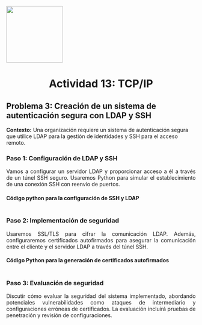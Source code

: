 <p align="left">
  <img src="https://semanadelcannabis.cayetano.edu.pe/assets/img/logo-upch.png" width="150">
  <h1 align="center">Actividad 13: TCP/IP</h1>
</p>

## Problema 3: Creación de un sistema de autenticación segura con LDAP y SSH
<p align="justify">
  
**Contexto:** Una organización requiere un sistema de autenticación segura que utilice LDAP para la gestión de identidades y SSH para el acceso remoto.
</p>

### Paso 1: Configuración de LDAP y SSH
<p align="justify">
Vamos a configurar un servidor LDAP y proporcionar acceso a él a través de un túnel SSH seguro. Usaremos Python para simular el establecimiento de una conexión SSH con reenvío de puertos.
</p>

#### Código python para la configuración de SSH y LDAP
```
```
### Paso 2: Implementación de seguridad
<p align="justify">
Usaremos SSL/TLS para cifrar la comunicación LDAP. Además, configuraremos certificados autofirmados para asegurar la comunicación entre el cliente y el servidor LDAP a través del túnel SSH.
</p>

#### Código Python para la generación de certificados autofirmados
```
```
### Paso 3: Evaluación de seguridad
<p align="justify">
Discutir cómo evaluar la seguridad del sistema implementado, abordando potenciales vulnerabilidades como ataques de intermediario y configuraciones erróneas de certificados. La evaluación incluirá pruebas de penetración y revisión de configuraciones.
</p>
